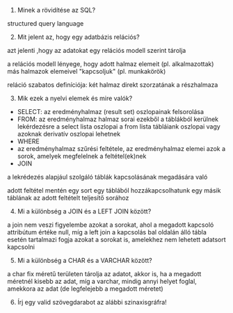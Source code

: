 1. Minek a rövidítése az SQL?

structured query language

2. Mit jelent az, hogy egy adatbázis relációs?

azt jelenti ,hogy az adatokat egy relációs modell szerint tárolja

a relációs modell lényege, hogy adott halmaz elemeit (pl. alkalmazottak)
más halmazok elemeivel "kapcsoljuk" (pl. munkakörök)

reláció szabatos definíciója: két halmaz direkt szorzatának a részhalmaza

3. Mik ezek a nyelvi elemek és mire valók?

- SELECT: az eredményhalmaz (result set) oszlopainak felsorolása
- FROM: az eredményhalmaz halmaz sorai ezekből a táblákból kerülnek lekérdezésre
  a select lista oszlopai a from lista tábláiank oszlopai vagy azoknak derivatív oszlopai lehetnek
- WHERE
- az eredményhalmaz szűrési feltétele, az eredményhalmaz elemei azok a sorok, amelyek megfelelnek a feltétel(ek)nek
- JOIN

a lekrédezés alapjául szolgáló táblák kapcsolásának megadására való

adott feltétel mentén egy sort egy táblából hozzákapcsolhatunk egy másik táblának
az adott feltételt teljesítő sorához

4. Mi a különbség a JOIN és a LEFT JOIN között?

a join nem veszi figyelembe azokat a sorokat, ahol a megadott kapcsoló attribútum
értéke null, míg a left join a kapcsolás bal oldalán álló tábla esetén tartalmazi fogja
azokat a sorokat is, amelekhez nem lehetett adatsort kapcsolni

5. Mi a különbség a CHAR és a VARCHAR között?

a char fix méretű területen tárolja az adatot, akkor is, ha a megadott
méretnél kisebb az adat, míg a varchar, mindig annyi helyet foglal, amekkora
az adat (de legfelejebb a megadott méretet)

6. Írj egy valid szövegdarabot az alábbi szinaxisgráfra!

